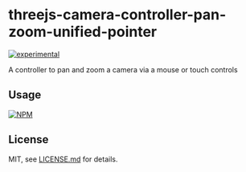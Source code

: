 # threejs-camera-controller-pan-zoom-unified-pointer

[![experimental](http://badges.github.io/stability-badges/dist/experimental.svg)](http://github.com/badges/stability-badges)

A controller to pan and zoom a camera via a mouse or touch controls

## Usage

[![NPM](https://nodei.co/npm/threejs-camera-controller-pan-zoom-unified-pointer.png)](https://nodei.co/npm/threejs-camera-controller-pan-zoom-unified-pointer/)

## License

MIT, see [LICENSE.md](http://github.com/bunnybones1/threejs-camera-controller-pan-zoom-unified-pointer/blob/master/LICENSE.md) for details.
